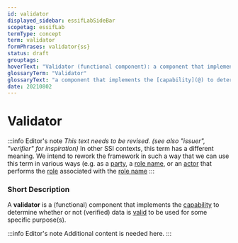 ```yaml
---
id: validator
displayed_sidebar: essifLabSideBar
scopetag: essifLab
termType: concept
term: validator
formPhrases: validator{ss}
status: draft
grouptags:
hoverText: "Validator (functional component): a component that implements the Capability to determine whether or not (verified) data is valid to be used for some specific purpose(s)."
glossaryTerm: "Validator"
glossaryText: "a component that implements the [capability](@) to determine whether or not ([verified](verify@)) data is valid to be used for some specific purpose(s)."
date: 20210802
---
```


# Validator

:::info Editor's note
*This text needs to be revised. (see also "issuer", "verifier" for inspiration)*
In other SSI contexts, this term has a different meaning. We intend to rework the framework in such a way that we can use this term in various ways (e.g. as a [party](@), a [role name](@), or an [actor](@) that performs the [role](@) associated with the [role name](@)
:::

### Short Description

A **validator** is a (functional) component that implements the [capability](@) to determine whether or not (verified) data is [valid](validate@) to be used for some specific purpose(s).

:::info Editor's note
Additional content is needed here.
:::
